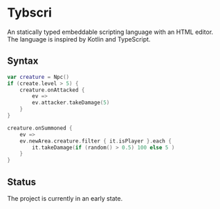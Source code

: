 # Tybscri

An statically typed embeddable scripting language with an HTML editor. The language is inspired by Kotlin and TypeScript.

## Syntax

```kotlin
var creature = Npc()
if (create.level > 5) {
    creature.onAttacked {
        ev =>
        ev.attacker.takeDamage(5)
    }
}

creature.onSummoned {
    ev =>
    ev.newArea.creature.filter { it.isPlayer }.each {
        it.takeDamage(if (random() > 0.5) 100 else 5 )
    }
}
```

## Status

The project is currently in an early state.
